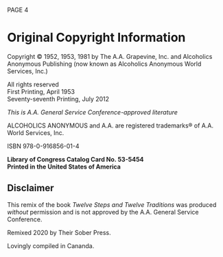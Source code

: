 PAGE 4

# Original Copyright Information

Copyright © 1952, 1953, 1981 by The A.A. Grapevine, Inc. and Alcoholics Anonymous Publishing (now known as Alcoholics Anonymous World Services, Inc.)

All rights reserved  
First Printing, April 1953  
Seventy-seventh Printing, July 2012

_This is A.A. General Service Conference-approved literature_

ALCOHOLICS ANONYMOUS and A.A. are registered trademarks® of A.A. World Services, Inc.

ISBN 978-0-916856-01-4

**Library of Congress Catalog Card No. 53-5454  
Printed in the United States of America**

## Disclaimer

This remix of the book _Twelve Steps and Twelve Traditions_ was produced _without_ permission and is not approved by the A.A. General Service Conference.

Remixed 2020 by Their Sober Press.

Lovingly compiled in Cananda.
